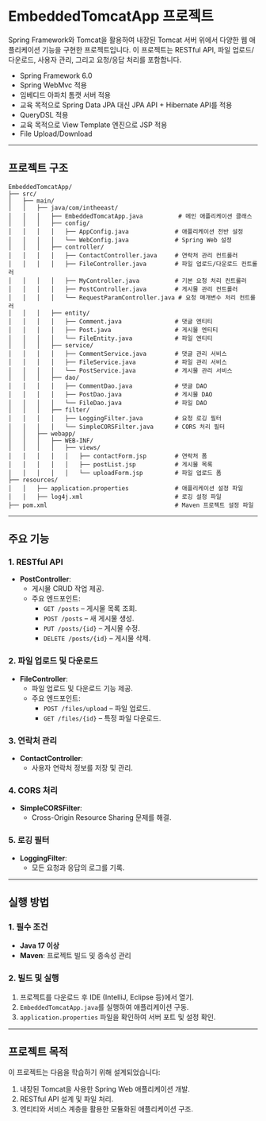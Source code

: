 # EmbeddedTomcatApp 프로젝트

Spring Framework와 Tomcat을 활용하여 내장된 Tomcat 서버 위에서 다양한 웹 애플리케이션 기능을 구현한 프로젝트입니다. 이 프로젝트는 RESTful API, 파일 업로드/다운로드, 사용자 관리, 그리고 요청/응답 처리를 포함합니다.
* Spring Framework 6.0
* Spring WebMvc 적용
* 임베디드 아파치 톰캣 서버 적용
* 교육 목적으로 Spring Data JPA 대신 JPA API + Hibernate API를 적용
* QueryDSL 적용
* 교육 목적으로 View Template 엔진으로 JSP 적용
* File Upload/Download

---

## 프로젝트 구조
```
EmbeddedTomcatApp/
├── src/
│   ├── main/
│   │   ├── java/com/intheeast/
│   │   │   ├── EmbeddedTomcatApp.java          # 메인 애플리케이션 클래스
│   │   │   ├── config/
│   │   │   │   ├── AppConfig.java             # 애플리케이션 전반 설정
│   │   │   │   └── WebConfig.java             # Spring Web 설정
│   │   │   ├── controller/
│   │   │   │   ├── ContactController.java     # 연락처 관리 컨트롤러
│   │   │   │   ├── FileController.java        # 파일 업로드/다운로드 컨트롤러
│   │   │   │   ├── MyController.java          # 기본 요청 처리 컨트롤러
│   │   │   │   ├── PostController.java        # 게시물 관리 컨트롤러
│   │   │   │   └── RequestParamController.java # 요청 매개변수 처리 컨트롤러
│   │   │   ├── entity/
│   │   │   │   ├── Comment.java               # 댓글 엔티티
│   │   │   │   ├── Post.java                  # 게시물 엔티티
│   │   │   │   └── FileEntity.java            # 파일 엔티티
│   │   │   ├── service/
│   │   │   │   ├── CommentService.java        # 댓글 관리 서비스
│   │   │   │   ├── FileService.java           # 파일 관리 서비스
│   │   │   │   └── PostService.java           # 게시물 관리 서비스
│   │   │   ├── dao/
│   │   │   │   ├── CommentDao.java            # 댓글 DAO
│   │   │   │   ├── PostDao.java               # 게시물 DAO
│   │   │   │   └── FileDao.java               # 파일 DAO
│   │   │   ├── filter/
│   │   │   │   ├── LoggingFilter.java         # 요청 로깅 필터
│   │   │   │   └── SimpleCORSFilter.java      # CORS 처리 필터
│   │   ├── webapp/
│   │   │   ├── WEB-INF/
│   │   │   │   ├── views/
│   │   │   │   │   ├── contactForm.jsp        # 연락처 폼
│   │   │   │   │   ├── postList.jsp           # 게시물 목록
│   │   │   │   │   └── uploadForm.jsp         # 파일 업로드 폼
├── resources/
│   │   ├── application.properties             # 애플리케이션 설정 파일
│   │   ├── log4j.xml                          # 로깅 설정 파일
├── pom.xml                                    # Maven 프로젝트 설정 파일
```

---

## 주요 기능

### 1. **RESTful API**
- **PostController**:
  - 게시물 CRUD 작업 제공.
  - 주요 엔드포인트:
    - `GET /posts` – 게시물 목록 조회.
    - `POST /posts` – 새 게시물 생성.
    - `PUT /posts/{id}` – 게시물 수정.
    - `DELETE /posts/{id}` – 게시물 삭제.

### 2. **파일 업로드 및 다운로드**
- **FileController**:
  - 파일 업로드 및 다운로드 기능 제공.
  - 주요 엔드포인트:
    - `POST /files/upload` – 파일 업로드.
    - `GET /files/{id}` – 특정 파일 다운로드.

### 3. **연락처 관리**
- **ContactController**:
  - 사용자 연락처 정보를 저장 및 관리.

### 4. **CORS 처리**
- **SimpleCORSFilter**:
  - Cross-Origin Resource Sharing 문제를 해결.

### 5. **로깅 필터**
- **LoggingFilter**:
  - 모든 요청과 응답의 로그를 기록.

---

## 실행 방법

### 1. **필수 조건**
- **Java 17 이상**
- **Maven**: 프로젝트 빌드 및 종속성 관리

### 2. **빌드 및 실행**
1. 프로젝트를 다운로드 후 IDE (IntelliJ, Eclipse 등)에서 열기.
2. `EmbeddedTomcatApp.java`를 실행하여 애플리케이션 구동.
3. `application.properties` 파일을 확인하여 서버 포트 및 설정 확인.

---

## 프로젝트 목적

이 프로젝트는 다음을 학습하기 위해 설계되었습니다:
1. 내장된 Tomcat을 사용한 Spring Web 애플리케이션 개발.
2. RESTful API 설계 및 파일 처리.
3. 엔티티와 서비스 계층을 활용한 모듈화된 애플리케이션 구조.
